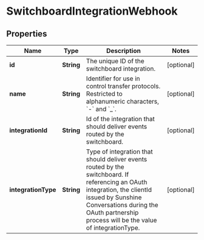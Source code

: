 

# SwitchboardIntegrationWebhook

## Properties

Name | Type | Description | Notes
------------ | ------------- | ------------- | -------------
**id** | **String** | The unique ID of the switchboard integration. |  [optional]
**name** | **String** | Identifier for use in control transfer protocols. Restricted to alphanumeric characters, &#x60;-&#x60; and &#x60;_&#x60;. |  [optional]
**integrationId** | **String** | Id of the integration that should deliver events routed by the switchboard. |  [optional]
**integrationType** | **String** | Type of integration that should deliver events routed by the switchboard. If referencing an OAuth integration, the clientId issued by Sunshine Conversations during the OAuth partnership process will be the value of integrationType. |  [optional]



